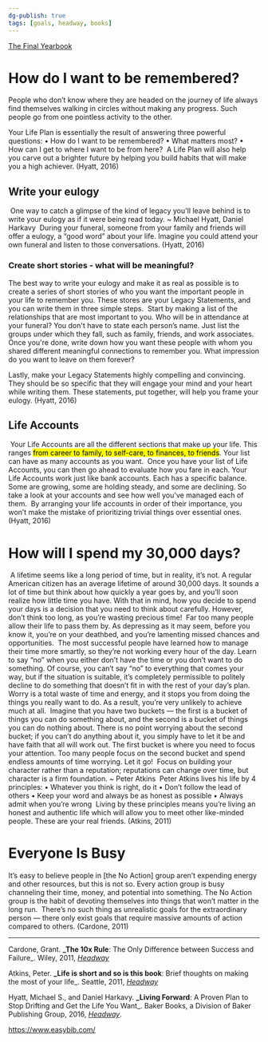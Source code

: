 ```yaml
---
dg-publish: true
tags: [goals, headway, books]
---
```


[The Final Yearbook](https://youtu.be/W_Xs2qTM-yA)

# How do I want to be remembered?

People who don’t know where they are headed on the journey of life always find themselves walking in circles without making any progress. Such people go from one pointless activity to the other.

Your Life Plan is essentially the result of answering three powerful questions:
• How do I want to be remembered?
• What matters most?
• How can I get to where I want to be from here?
​
A Life Plan will also help you carve out a brighter future by helping you build habits that will make you a high achiever. (Hyatt, 2016)
​
## Write your eulogy
​
One way to catch a glimpse of the kind of legacy you'll leave behind is to write your eulogy as if it were being read today. ~ Michael Hyatt, Daniel Harkavy
​
During your funeral, someone from your family and friends will offer a eulogy, a “good word” about your life. Imagine you could attend your own funeral and listen to those conversations. (Hyatt, 2016)
​
### Create short stories - what will be meaningful?

The best way to write your eulogy and make it as real as possible is to create a series of short stories of who you want the important people in your life to remember you. These stores are your Legacy Statements, and you can write them in three simple steps.
​
Start by making a list of the relationships that are most important to you. Who will be in attendance at your funeral? You don't have to state each person’s name. Just list the groups under which they fall, such as family, friends, and work associates.
​
Once you're done, write down how you want these people with whom you shared different meaningful connections to remember you. What impression do you want to leave on them forever?

Lastly, make your Legacy Statements highly compelling and convincing. They should be so specific that they will engage your mind and your heart while writing them. These statements, put together, will help you frame your eulogy. (Hyatt, 2016)

## Life Accounts
​
Your Life Accounts are all the different sections that make up your life. This ranges <mark class="hltr-yellow">from career to family, to self-care, to finances, to friends</mark>. Your list can have as many accounts as you want.
​
Once you have your list of Life Accounts, you can then go ahead to evaluate how you fare in each. Your Life Accounts work just like bank accounts. Each has a specific balance. Some are growing, some are holding steady, and some are declining. So take a look at your accounts and see how well you've managed each of them.
​
By arranging your life accounts in order of their importance, you won’t make the mistake of prioritizing trivial things over essential ones. (Hyatt, 2016)

# How will I spend my 30,000 days?
​
A lifetime seems like a long period of time, but in reality, it’s not. A regular American citizen has an average lifetime of around 30,000 days. It sounds a lot of time but think about how quickly a year goes by, and you’ll soon realize how little time you have. With that in mind, how you decide to spend your days is a decision that you need to think about carefully. However, don’t think too long, as you’re wasting precious time!
​
Far too many people allow their life to pass them by. As depressing as it may seem, before you know it, you’re on your deathbed, and you’re lamenting missed chances and opportunities.
​
The most successful people have learned how to manage their time more smartly, so they’re not working every hour of the day. Learn to say “no” when you either don’t have the time or you don’t want to do something. Of course, you can’t say “no” to everything that comes your way, but if the situation is suitable, it’s completely permissible to politely decline to do something that doesn’t fit in with the rest of your day’s plan.
​
Worry is a total waste of time and energy, and it stops you from doing the things you really want to do. As a result, you’re very unlikely to achieve much at all.
​
Imagine that you have two buckets — the first is a bucket of things you can do something about, and the second is a bucket of things you can do nothing about. There is no point worrying about the second bucket; if you can’t do anything about it, you simply have to let it be and have faith that all will work out. The first bucket is where you need to focus your attention. Too many people focus on the second bucket and spend endless amounts of time worrying. Let it go!
​
Focus on building your character rather than a reputation; reputations can change over time, but character is a firm foundation. ~ Peter Atkins
​
Peter Atkins lives his life by 4 principles: 
• Whatever you think is right, do it 
• Don’t follow the lead of others 
• Keep your word and always be as honest as possible 
• Always admit when you’re wrong
​
Living by these principles means you’re living an honest and authentic life which will allow you to meet other like-minded people. These are your real friends. (Atkins, 2011)
​
# Everyone Is Busy

It’s easy to believe people in [the No Action] group aren’t expending energy and other resources, but this is not so. Every action group is busy channeling their time, money, and potential into something. The No Action group is the habit of devoting themselves into things that won’t matter in the long run.
​
There’s no such thing as unrealistic goals for the extraordinary person — there only exist goals that require massive amounts of action compared to others. (Cardone, 2011)

---
Cardone, Grant. **_The 10x Rule**: The Only Difference between Success and Failure_. Wiley, 2011, [_Headway_](https://web.get-headway.com/book/the-10x-rule)

Atkins, Peter. **_Life is short and so is this book**: Brief thoughts on making the most of your life_. Seattle, 2011, [_Headway_](https://headway.onelink.me/9USK?pid=app_referral&af_web_dp=https%3A%2F%2Fweb.get-headway.com%2Fbook%2Flife-is-short-and-so-is-this-book&c=highlight&af_siteid=summary_text)

Hyatt, Michael S., and Daniel Harkavy. **_Living Forward**: A Proven Plan to Stop Drifting and Get the Life You Want_. Baker Books, a Division of Baker Publishing Group, 2016, [_Headway_](https://headway.onelink.me/9USK?pid=app_referral&af_web_dp=https%3A%2F%2Fweb.get-headway.com%2Fbook%2Fliving-forward&c=highlight&af_siteid=summary_text).

https://www.easybib.com/